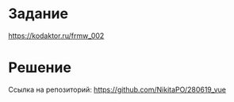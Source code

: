# Задание

https://kodaktor.ru/frmw_002

# Решение

Ссылка на репозиторий: https://github.com/NikitaPO/280619_vue
